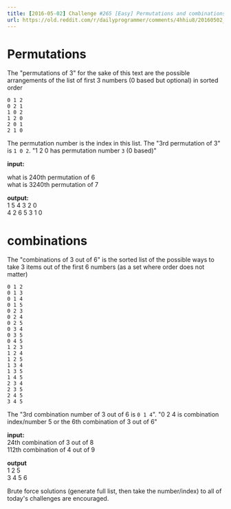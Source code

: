 ```yaml
---
title: [2016-05-02] Challenge #265 [Easy] Permutations and combinations part 1
url: https://old.reddit.com/r/dailyprogrammer/comments/4hhiu8/20160502_challenge_265_easy_permutations_and/
---
```


# Permutations

The "permutations of 3" for the sake of this text are the possible arrangements of the list of first 3 numbers (0 based but optional) in sorted order

    0 1 2
    0 2 1
    1 0 2
    1 2 0
    2 0 1
    2 1 0

The permutation number is the index in this list.  The "3rd permutation of 3" is `1 0 2`.  "1 2 0 has permutation number `3` (0 based)"


**input:**

what is 240th permutation of 6  
what is 3240th permutation of 7  

**output:**  
    1 5 4 3 2 0  
    4 2 6 5 3 1 0

# combinations

The "combinations of 3 out of 6" is the sorted list of the possible ways to take 3 items out of the first 6 numbers (as a set where order does not matter)

    0 1 2
    0 1 3
    0 1 4
    0 1 5
    0 2 3
    0 2 4
    0 2 5
    0 3 4
    0 3 5
    0 4 5
    1 2 3
    1 2 4
    1 2 5
    1 3 4
    1 3 5
    1 4 5
    2 3 4
    2 3 5
    2 4 5
    3 4 5

The "3rd combination number of 3 out of 6 is `0 1 4`".  "0 2 4 is combination index/number 5 or the 6th combination of 3 out of 6"

**input:**  
24th combination of 3 out of 8   
112th combination of 4 out of 9 

**output**  
   1 2 5  
 3 4 5 6



Brute force solutions (generate full list, then take the number/index) to all of today's challenges are encouraged.